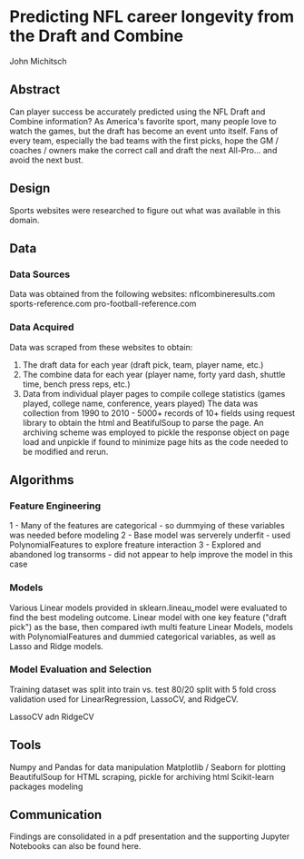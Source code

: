 # Predicting NFL career longevity from the Draft and Combine
John Michitsch

## Abstract

Can player success be accurately predicted using the NFL Draft and Combine information?
As America's favorite sport, many people love to watch the games, but the draft has become an event unto itself.
Fans of every team, especially the bad teams with the first picks, hope the GM / coaches / owners make the correct call and draft the next All-Pro... and avoid the next bust. 

## Design
Sports websites were researched to figure out what was available in this domain. 

## Data

### Data Sources
Data was obtained from the following websites:
nflcombineresults.com
sports-reference.com
pro-football-reference.com

### Data Acquired
Data was scraped from these websites to obtain:
1) The draft data for each year (draft pick, team, player name, etc.)
2) The combine data for each year (player name, forty yard dash, shuttle time, bench press reps, etc.)
3) Data from individual player pages to compile college statistics (games played, college name, conference, years played)
The data was collection from 1990 to 2010 - 5000+ records of 10+ fields using request library to obtain the html and BeatifulSoup to parse the page. An archiving scheme was employed to pickle the response object on page load and unpickle if found to minimize page hits as the code needed to be modified and rerun. 

## Algorithms

### Feature Engineering

1 - Many of the features are categorical - so dummying of these variables was needed before modeling
2 - Base model was serverely underfit - used PolynomialFeatures to explore freature interaction
3 - Explored and abandoned log transorms - did not appear to help improve the model in this case

### Models
Various Linear models provided in sklearn.lineau_model were evaluated to find the best modeling outcome. 
Linear model with one key feature ("draft pick") as the base, then compared iwth multi feature Linear Models, models with PolynomialFeatures and dummied categorical variables, as well as Lasso and Ridge models.

### Model Evaluation and Selection

Training dataset was split into train vs. test 80/20 split with 5 fold cross validation used for LinearRegression, LassoCV, and RidgeCV. 

LassoCV adn RidgeCV 

## Tools

Numpy and Pandas for data manipulation
Matplotlib / Seaborn for plotting
BeautifulSoup for HTML scraping, pickle for archiving html 
Scikit-learn packages modeling

## Communication

Findings are consolidated in a pdf presentation and the supporting Jupyter Notebooks can also be found here.
